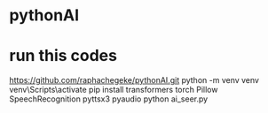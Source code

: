 # pythonAI
# run this codes
https://github.com/raphachegeke/pythonAI.git
python -m venv venv
venv\Scripts\activate
pip install transformers torch Pillow SpeechRecognition pyttsx3 pyaudio
python ai_seer.py